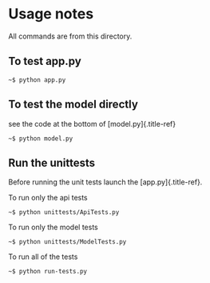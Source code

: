 Usage notes
===========

All commands are from this directory.

To test app.py
--------------

``` {.bash}
~$ python app.py
```


To test the model directly
--------------------------

see the code at the bottom of [model.py]{.title-ref}

``` {.bash}
~$ python model.py
```
Run the unittests
-----------------

Before running the unit tests launch the [app.py]{.title-ref}.

To run only the api tests

``` {.bash}
~$ python unittests/ApiTests.py
```

To run only the model tests

``` {.bash}
~$ python unittests/ModelTests.py
```

To run all of the tests

``` {.bash}
~$ python run-tests.py
```
